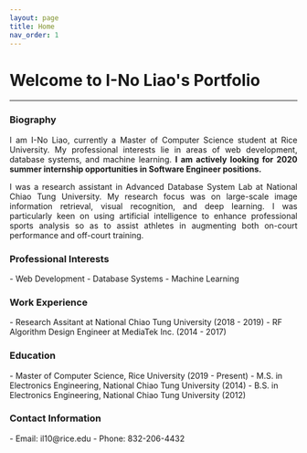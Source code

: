 ```yaml
---
layout: page
title: Home
nav_order: 1
---
```


# Welcome to I-No Liao's Portfolio

---

<h3>Biography</h3>
<p align="justify">
I am I-No Liao, currently a Master of Computer Science student at Rice University. My professional interests lie in areas of web development, database systems, and machine learning. <strong>I am actively looking for 2020 summer internship opportunities in Software Engineer positions.</strong></p>

<p align="justify">
I was a research assistant in Advanced Database System Lab at National Chiao Tung University. My research focus was on large-scale image information retrieval, visual recognition, and deep learning. I was particularly keen on using artificial intelligence to enhance professional sports analysis so as to assist athletes in augmenting both on-court performance and off-court training.
</p>

<!--
<p align="justify">
In my leisure, I participate  in art activities. Art not only rejuvenates me from work but inspires my creativity, providing great help for my career as a software developer. In various fields of art, I am especially passionate about contemporary arts. I believe that contemporary artists' pursuit is the driving force behind scientific and technological progress. By learning from these pioneers, I expect myself to make human civilization a step forward through developing advanced technologies. As an enthusiastic software engineer, it is my ultimate lifetime mission.
</p>
-->

<h3>Professional Interests</h3>
- Web Development
- Database Systems
- Machine Learning

<h3>Work Experience</h3>
- Research Assitant at National Chiao Tung University (2018 - 2019)
- RF Algorithm Design Engineer at MediaTek Inc. (2014 - 2017)

<h3>Education</h3>
- Master of Computer Science, Rice University (2019 - Present)
- M.S. in Electronics Engineering, National Chiao Tung University (2014)
- B.S. in Electronics Engineering, National Chiao Tung University (2012)

<h3>Contact Information</h3>
- Email: il10@rice.edu
- Phone: 832-206-4432
